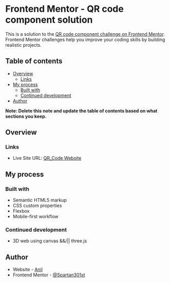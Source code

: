 # Frontend Mentor - QR code component solution

This is a solution to the [QR code component challenge on Frontend Mentor](https://www.frontendmentor.io/challenges/qr-code-component-iux_sIO_H). Frontend Mentor challenges help you improve your coding skills by building realistic projects.

## Table of contents

- [Overview](#overview)
  - [Links](#links)
- [My process](#my-process)
  - [Built with](#built-with)
  - [Continued development](#continued-development)
- [Author](#author)

**Note: Delete this note and update the table of contents based on what sections you keep.**

## Overview

### Links

- Live Site URL: [QR_Code Website](https://spartan301st.github.io/QR_Code/)

## My process

### Built with

- Semantic HTML5 markup
- CSS custom properties
- Flexbox
- Mobile-first workflow

### Continued development

- 3D web using canvas &&/|| three.js

## Author

- Website - [Anil](https://spartan301st.github.io/Anil/)
- Frontend Mentor - [@Spartan301st](https://www.frontendmentor.io/profile/Spartan301st)
